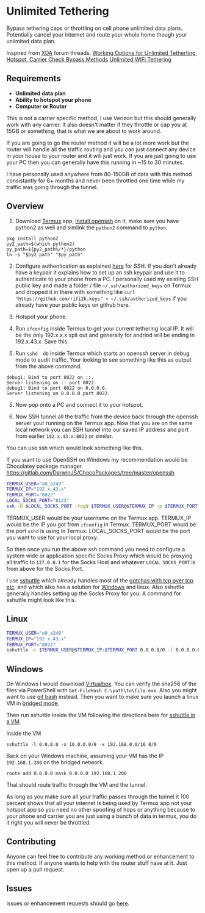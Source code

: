 # Unlimited Tethering

Bypass tethering caps or throttling on cell phone unlimited data plans. Potentially cancel your internet and route your whole home though your unlimited data plan.

Inspired from [XDA](https://forum.xda-developers.com/) forum threads.
[Working Options for Unlimited Tetherting, Hotspot, Carrier Check Bypass Methods](https://forum.xda-developers.com/showthread.php?t=3825144)
[Unlimited WiFi Tethering](https://forum.xda-developers.com/showthread.php?t=2914057)

## Requirements

* **Unlimited data plan**
* **Ability to hotspot your phone**
* **Computer or Router**

This is not a carrier specific method, I use Verizon but this should generally work with any carrier. It also doesn't matter if they throttle or cap you at 15GB or something, that is what we are about to work around.

If you are going to go the router method it will be a lot more work but the router will handle all the traffic routing and you can just connect any device in your house to your router and it will just work. If you are just going to use your PC then you can generally have this running in ~15 to 30 minutes.

I have personally used anywhere from 80-150GB of data with this method consistantly for 6+ months and never been throttled one time while my traffic was going through the tunnel.

## Overview

1) Download [Termux](https://termux.com/) app, [install openssh](https://wiki.termux.com/wiki/Remote_Access) on it, make sure you have python2 as well and simlink the `python2` command to `python`.

```
pkg install python2
py2_path=$(which python2)
py_path=${py2_path%/*}/python
ln -s "$py2_path" "$py_path"
```

2) Configure authentication as explained [here](https://wiki.termux.com/wiki/Remote_Access) for SSH. If you don't already have a keypair it explains how to set up an ssh keypair and use it to authenticate to your phone from a PC. I personally used my existing SSH public key and made a folder / file `~/.ssh/authorized_keys` on Termux and dropped it in there with something like `curl "https://github.com/rifi2k.keys" > ~/.ssh/authorized_keys` if you already have your public keys on github here.

2) Hotspot your phone.

3) Run `ifconfig` inside Termux to get your current tethering local IP. It will be the only 192.x.x.x spit out and generally for andriod will be ending in 192.x.43.x. Save this.

4) Run `sshd -dD` inside Termux which starts an openssh server in debug mode to audit traffic. Your looking to see something like this as output from the above command.

```
debug1: Bind to port 8022 on ::.
Server listening on :: port 8022.
debug1: Bind to port 8022 on 0.0.0.0.
Server listening on 0.0.0.0 port 8022.
```

5) Now pop onto a PC and connect it to your hotspot.

6) Now SSH tunnel all the traffic from the device back through the openssh server your running on the Termux app. Now that you are on the same local network you can SSH tunnel into our saved IP address and port from earlier `192.x.43.x:8022` or similar.

You can use ssh which would look something like this.

If you want to use OpenSSH on Windows my recommendation would be Chocolatey package manager. https://gitlab.com/DarwinJS/ChocoPackages/tree/master/openssh

```bash
TERMUX_USER="u0_a249"
TERMUX_IP="192.x.43.x"
TERMUX_PORT="8022"
LOCAL_SOCKS_PORT="8123"
ssh -D $LOCAL_SOCKS_PORT -fqgN $TERMUX_USER@$TERMUX_IP -p $TERMUX_PORT
```

TERMUX_USER would be your username on the Termux app.
TERMUX_IP would be the IP you got from `ifconfig` in Termux.
TERMUX_PORT would be the port `sshd` is using in Termux.
LOCAL_SOCKS_PORT would be the port you want to use for your local proxy.

So then once you run the above ssh command you need to configure a system wide or application specific Socks Proxy which would be proxying all traffic to `127.0.0.1` for the Socks Host and whatever `LOCAL_SOCKS_PORT` is from above for the Socks Port.

I use [sshuttle](https://github.com/sshuttle/sshuttle) which already handles most of the [gotchas with tcp over tcp etc](https://sshuttle.readthedocs.io/en/stable/how-it-works.html). and which also has a solution for [Windows](https://sshuttle.readthedocs.io/en/stable/windows.html) and linux. Also sshuttle generally handles setting up the Socks Proxy for you. A command for sshuttle might look like this.

## Linux

```bash
TERMUX_USER="u0_a249"
TERMUX_IP="192.x.43.x"
TERMUX_PORT="8022"
sshuttle -r $TERMUX_USER@$TERMUX_IP:$TERMUX_PORT 0.0.0.0/0 -l 0.0.0.0:0
```

## Windows

On Windows I would download [Virtualbox](https://www.virtualbox.org/). You can verify the sha256 of the files via PowerShell with `Get-FileHash C:\path\to\file.exe`. Also you might want to use [git bash](https://medium.com/@botdotcom/learn-how-to-install-and-use-git-on-windows-9deecbd6f126) instead. Then you want to make sure you launch a linux VM in [bridged mode](https://www.linuxbabe.com/virtualbox/a-pretty-good-introduction-to-virtualbox-bridged-networking-mode).

Then run sshuttle inside the VM following the directions here for [sshuttle in a VM](https://sshuttle.readthedocs.io/en/stable/windows.html).

Inside the VM
```
sshuttle -l 0.0.0.0 -x 10.0.0.0/8 -x 192.168.0.0/16 0/0
```

Back on your Windows machine, assuming your VM has the IP `192.168.1.200` on the bridged network.
```
route add 0.0.0.0 mask 0.0.0.0 192.168.1.200
```
That should route traffic through the VM and the tunnel.

As long as you make sure all your traffic passes through the tunnel it 100 percent shows that all your internet is being used by Termux app not your hotspot app so you need no other spoofing of hops or anything because to your phone and carrier you are just using a bunch of data in termux, you do it right you will never be throttled.

## Contributing

Anyone can feel free to contribute any working method or enhancement to this method. If anyone wants to help with the router stuff have at it. Just open up a pull request.

## Issues

Issues or enhancement requests should go [here](https://github.com/RiFi2k/unlimited-tethering/issues).
